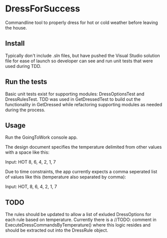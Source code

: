 
# DressForSuccess

Commandline tool to properly dress for hot or cold weather before leaving the house.


## Install

Typically don't include .sln files, but have pushed the Visual Studio solution file for ease of launch so developer can see and run unit tests that were used during TDD.

## Run the tests

Basic unit tests exist for supporting modules:  DressOptionsTest and DressRulesTest.
TDD was used in GetDressedTest to build out the functionality in GetDressed while refactoring supporting modules as needed during the process.

## Usage

Run the GoingToWork console app.

The design document specifies the temperature delimited from other values with a space like this:

Input: HOT 8, 6, 4, 2, 1, 7

Due to time constraints, the app currently expects a comma seperated list of values like this (temperature also separated by comma):

Input: HOT, 8, 6, 4, 2, 1, 7

## TODO

The rules should be updated to allow a list of exluded DressOptions for each rule based on temperature.  Currently there is a //TODO: comment in ExecuteDressCommandsByTemperature() where this logic resides and should be extracted out into the DressRule object.
